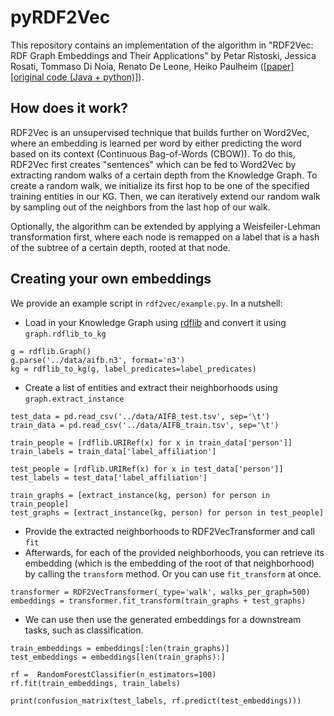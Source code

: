 # pyRDF2Vec

This repository contains an implementation of the algorithm in "RDF2Vec: RDF Graph Embeddings and Their Applications" by Petar Ristoski, Jessica Rosati, Tommaso Di Noia, Renato De Leone, Heiko Paulheim ([[paper]](http://semantic-web-journal.net/content/rdf2vec-rdf-graph-embeddings-and-their-applications-0) [[original code (Java + python)]](http://data.dws.informatik.uni-mannheim.de/rdf2vec/)).

## How does it work?

RDF2Vec is an unsupervised technique that builds further on Word2Vec, where an embedding is learned per word by either predicting the word based on its context (Continuous Bag-of-Words (CBOW)). To do this, RDF2Vec first creates "sentences" which can be fed to Word2Vec by extracting random walks of a certain depth from the Knowledge Graph. To create a random walk, we initialize its first hop to be one of the specified training entities in our KG. Then, we can iteratively extend our random walk by sampling out of the neighbors from the last hop of our walk.

Optionally, the algorithm can be extended by applying a Weisfeiler-Lehman transformation first, where each node is remapped on a label that is a hash of the subtree of a certain depth, rooted at that node.

## Creating your own embeddings

We provide an example script in `rdf2vec/example.py`. In a nutshell:
* Load in your Knowledge Graph using [rdflib](https://github.com/RDFLib/rdflib) and convert it using `graph.rdflib_to_kg`
```python3
g = rdflib.Graph()
g.parse('../data/aifb.n3', format='n3')
kg = rdflib_to_kg(g, label_predicates=label_predicates)
```
* Create a list of entities and extract their neighborhoods using `graph.extract_instance`
```python3
test_data = pd.read_csv('../data/AIFB_test.tsv', sep='\t')
train_data = pd.read_csv('../data/AIFB_train.tsv', sep='\t')

train_people = [rdflib.URIRef(x) for x in train_data['person']]
train_labels = train_data['label_affiliation']

test_people = [rdflib.URIRef(x) for x in test_data['person']]
test_labels = test_data['label_affiliation']

train_graphs = [extract_instance(kg, person) for person in train_people]
test_graphs = [extract_instance(kg, person) for person in test_people]
```
* Provide the extracted neighborhoods to RDF2VecTransformer and call `fit`
* Afterwards, for each of the provided neighborhoods, you can retrieve its embedding (which is the embedding of the root of that neighborhood) by calling the `transform` method. Or you can use `fit_transform` at once.
```python3
transformer = RDF2VecTransformer(_type='walk', walks_per_graph=500)
embeddings = transformer.fit_transform(train_graphs + test_graphs)
```
* We can use then use the generated embeddings for a downstream tasks, such as classification.
```python3
train_embeddings = embeddings[:len(train_graphs)]
test_embeddings = embeddings[len(train_graphs):]

rf =  RandomForestClassifier(n_estimators=100)
rf.fit(train_embeddings, train_labels)

print(confusion_matrix(test_labels, rf.predict(test_embeddings)))
```
